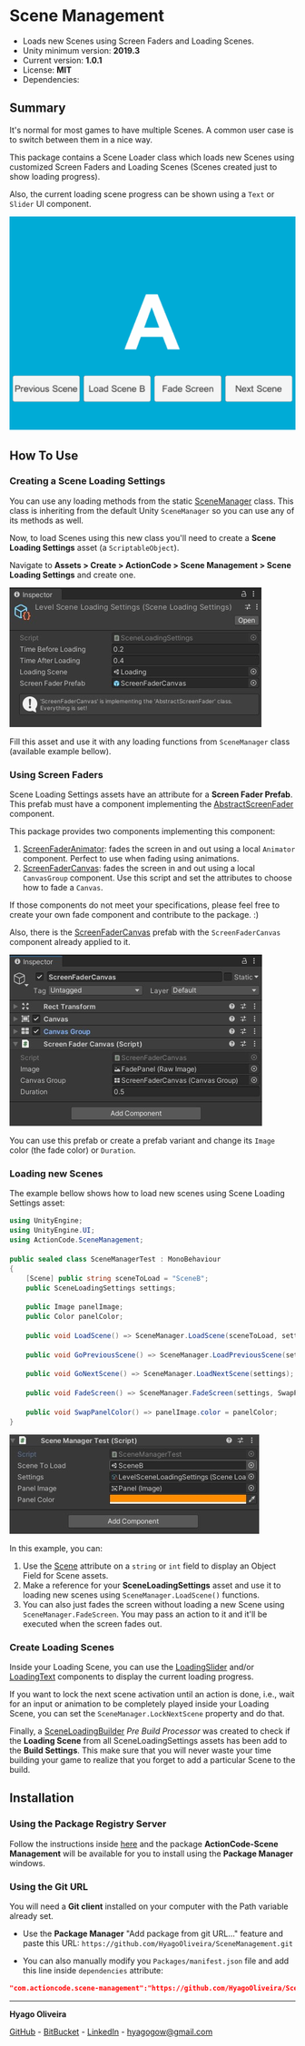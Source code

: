 # Scene Management

* Loads new Scenes using Screen Faders and Loading Scenes.
* Unity minimum version: **2019.3**
* Current version: **1.0.1**
* License: **MIT**
* Dependencies:

## Summary

It's normal for most games to have multiple Scenes. A common user case is to switch between them in a nice way.

This package contains a Scene Loader class which loads new Scenes using customized Screen Faders and Loading Scenes (Scenes created just to show loading progress). 

Also, the current loading scene progress can be shown using a ```Text``` or ```Slider``` UI component.

![alt text][load-scene-showcase]

## How To Use

### Creating a Scene Loading Settings

You can use any loading methods from the static [SceneManager](/Scripts/Loading/SceneManager.cs) class. This class is inheriting from the default Unity ```SceneManager``` so you can use any of its methods as well.

Now, to load Scenes using this new class you'll need to create a **Scene Loading Settings** asset (a ```ScriptableObject```).

Navigate to **Assets > Create > ActionCode > Scene Management > Scene Loading Settings** and create one.

![alt text][scene-loading-settings-inspector]

Fill this asset and use it with any loading functions from ```SceneManager``` class (available example bellow). 

### Using Screen Faders

Scene Loading Settings assets have an attribute for a **Screen Fader Prefab**. This prefab must have a component implementing the [AbstractScreenFader](/Scripts/Transitions/AbstractScreenFader.cs) component.

This package provides two components implementing this component:

1. [ScreenFaderAnimator](/Scripts/Transitions/ScreenFaderAnimator.cs): fades the screen in and out using a local ```Animator``` component. Perfect to use when fading using animations.
2. [ScreenFaderCanvas](/Scripts/Transitions/ScreenFaderCanvas.cs): fades the screen in and out using a local ```CanvasGroup``` component. Use this script and set the attributes to choose how to fade a ```Canvas```.

If those components do not meet your specifications, please feel free to create your own fade component and contribute to the package. :)

Also, there is the [ScreenFaderCanvas](/Prefabs/ScreenFaderCanvas.prefab) prefab with the ```ScreenFaderCanvas``` component already applied to it.

![alt text][screen-fader-canvas-prefab-inspector]

You can use this prefab or create a prefab variant and change its ```Image``` color (the fade color) or ```Duration```.

### Loading new Scenes

The example bellow shows how to load new scenes using Scene Loading Settings asset:

```csharp
using UnityEngine;
using UnityEngine.UI;
using ActionCode.SceneManagement;

public sealed class SceneManagerTest : MonoBehaviour
{
    [Scene] public string sceneToLoad = "SceneB";
    public SceneLoadingSettings settings;

    public Image panelImage;
    public Color panelColor;

    public void LoadScene() => SceneManager.LoadScene(sceneToLoad, settings);

    public void GoPreviousScene() => SceneManager.LoadPreviousScene(settings);

    public void GoNextScene() => SceneManager.LoadNextScene(settings);

    public void FadeScreen() => SceneManager.FadeScreen(settings, SwapPanelColor);

    public void SwapPanelColor() => panelImage.color = panelColor;
}
```

![alt text][scene-manager-test-inspector]

In this example, you can:

1. Use the [Scene](/Scripts/Attributes/SceneAttribute.cs) attribute on a ```string``` or ```int``` field to display an Object Field for Scene assets.
2. Make a reference for your **SceneLoadingSettings** asset and use it to loading new scenes using ```SceneManager.LoadScene()``` functions.
3. You can also just fades the screen without loading a new Scene using ```SceneManager.FadeScreen```. You may pass an action to it and it'll be executed when the screen fades out.

### Create Loading Scenes

Inside your Loading Scene, you can use the [LoadingSlider](/Scripts/Transitions/LoadingSlider.cs) and/or [LoadingText](/Scripts/Transitions/LoadingText.cs) components to display the current loading progress.

If you want to lock the next scene activation until an action is done, i.e., wait for an input or animation to be completely played inside your Loading Scene, you can set the ```SceneManager.LockNextScene``` property and do that.

Finally, a [SceneLoadingBuilder](/Editor/Build/SceneLoadingBuilder.cs) *Pre Build Processor* was created to check if the **Loading Scene** from all SceneLoadingSettings assets has been add to the **Build Settings**. This make sure that you will never waste your time building your game to realize that you forget to add a particular Scene to the build.

## Installation

### Using the Package Registry Server

Follow the instructions inside [here](https://cutt.ly/ukvj1c8) and the package **ActionCode-Scene Management** 
will be available for you to install using the **Package Manager** windows.

### Using the Git URL

You will need a **Git client** installed on your computer with the Path variable already set. 

- Use the **Package Manager** "Add package from git URL..." feature and paste this URL: `https://github.com/HyagoOliveira/SceneManagement.git`

- You can also manually modify you `Packages/manifest.json` file and add this line inside `dependencies` attribute: 

```json
"com.actioncode.scene-management":"https://github.com/HyagoOliveira/SceneManagement.git"
```
---

**Hyago Oliveira**

[GitHub](https://github.com/HyagoOliveira) -
[BitBucket](https://bitbucket.org/HyagoGow/) -
[LinkedIn](https://www.linkedin.com/in/hyago-oliveira/) -
<hyagogow@gmail.com>

[load-scene-showcase]: /Documentation~/load-scene-showcase.gif "Loading Scenes"
[scene-loading-settings-inspector]: /Documentation~/scene-loading-settings-inspector.jpg "Scene Loading Settings"
[screen-fader-canvas-prefab-inspector]: /Documentation~/screen-fader-canvas-prefab-inspector.jpg "Screen Fader Canvas Prefab"
[scene-manager-test-inspector]: /Documentation~/scene-manager-test-inspector.jpg "Scene Manager Test Inspector"